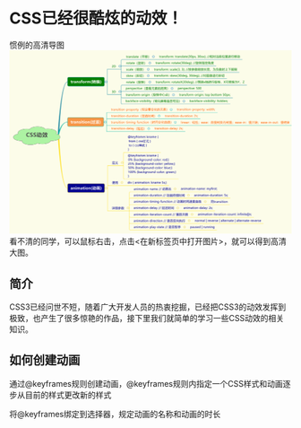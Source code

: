 # CSS已经很酷炫的动效！

惯例的高清导图
![alt text](./img/CSSDynamic.svg "CSS 动效")
看不清的同学，可以鼠标右击，点击<在新标签页中打开图片>，就可以得到高清大图。

## 简介

CSS3已经问世不短，随着广大开发人员的热衷挖掘，已经把CSS3的动效发挥到极致，也产生了很多惊艳的作品，接下里我们就简单的学习一些CSS动效的相关知识。

## 如何创建动画

通过@keyframes规则创建动画，@keyframes规则内指定一个CSS样式和动画逐步从目前的样式更改新的样式

将@keyframes绑定到选择器，规定动画的名称和动画的时长

